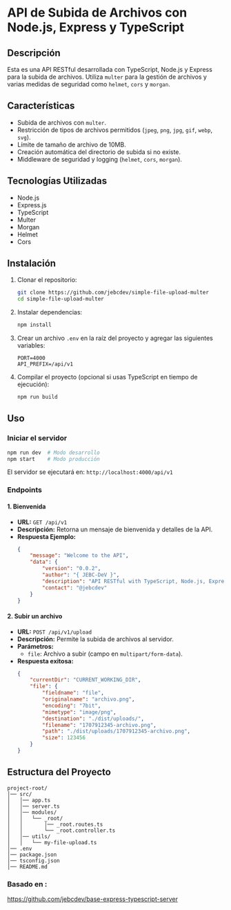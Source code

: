 # API de Subida de Archivos con Node.js, Express y TypeScript

## Descripción
Esta es una API RESTful desarrollada con TypeScript, Node.js y Express para la subida de archivos. Utiliza `multer` para la gestión de archivos y varias medidas de seguridad como `helmet`, `cors` y `morgan`.

## Características
- Subida de archivos con `multer`.
- Restricción de tipos de archivos permitidos (`jpeg`, `png`, `jpg`, `gif`, `webp`, `svg`).
- Límite de tamaño de archivo de 10MB.
- Creación automática del directorio de subida si no existe.
- Middleware de seguridad y logging (`helmet`, `cors`, `morgan`).

## Tecnologías Utilizadas
- Node.js
- Express.js
- TypeScript
- Multer
- Morgan
- Helmet
- Cors

## Instalación
1. Clonar el repositorio:
    ```sh
    git clone https://github.com/jebcdev/simple-file-upload-multer
    cd simple-file-upload-multer
    ```
2. Instalar dependencias:
    ```sh
    npm install
    ```
3. Crear un archivo `.env` en la raíz del proyecto y agregar las siguientes variables:
    ```env
    PORT=4000
    API_PREFIX=/api/v1
    ```
4. Compilar el proyecto (opcional si usas TypeScript en tiempo de ejecución):
    ```sh
    npm run build
    ```

## Uso
### Iniciar el servidor
```sh
npm run dev  # Modo desarrollo
npm start    # Modo producción
```
El servidor se ejecutará en: `http://localhost:4000/api/v1`

### Endpoints
#### 1. **Bienvenida**
- **URL:** `GET /api/v1`
- **Descripción:** Retorna un mensaje de bienvenida y detalles de la API.
- **Respuesta Ejemplo:**
    ```json
    {
        "message": "Welcome to the API",
        "data": {
            "version": "0.0.2",
            "author": "{ JEBC-DeV }",
            "description": "API RESTful with TypeScript, Node.js, Express",
            "contact": "@jebcdev"
        }
    }
    ```

#### 2. **Subir un archivo**
- **URL:** `POST /api/v1/upload`
- **Descripción:** Permite la subida de archivos al servidor.
- **Parámetros:**
    - `file`: Archivo a subir (campo en `multipart/form-data`).
- **Respuesta exitosa:**
    ```json
    {
        "currentDir": "CURRENT_WORKING_DIR",
        "file": {
            "fieldname": "file",
            "originalname": "archivo.png",
            "encoding": "7bit",
            "mimetype": "image/png",
            "destination": "./dist/uploads/",
            "filename": "1707912345-archivo.png",
            "path": "./dist/uploads/1707912345-archivo.png",
            "size": 123456
        }
    }
    ```

## Estructura del Proyecto
```
project-root/
│── src/
│   │── app.ts
│   │── server.ts
│   │── modules/
│   │   └── _root/
│   │       │── _root.routes.ts
│   │       └── _root.controller.ts
│   │── utils/
│   │   └── my-file-upload.ts
│── .env
│── package.json
│── tsconfig.json
│── README.md
```

### Basado en :
https://github.com/jebcdev/base-express-typescript-server